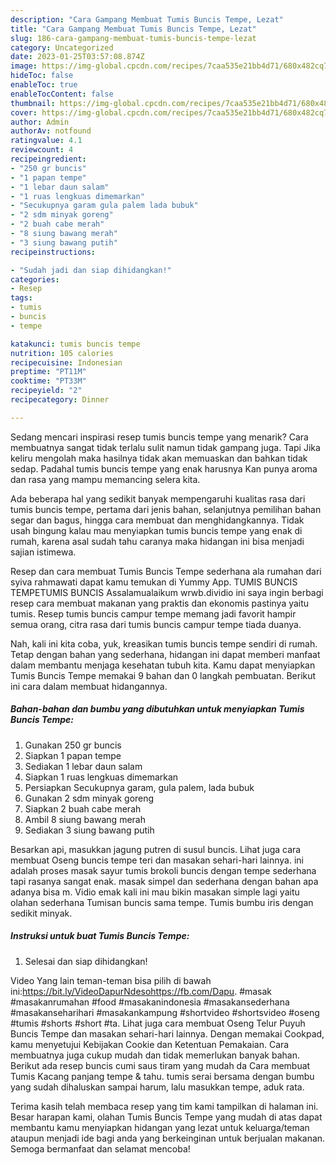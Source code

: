 ```yaml
---
description: "Cara Gampang Membuat Tumis Buncis Tempe, Lezat"
title: "Cara Gampang Membuat Tumis Buncis Tempe, Lezat"
slug: 186-cara-gampang-membuat-tumis-buncis-tempe-lezat
category: Uncategorized
date: 2023-01-25T03:57:08.874Z
image: https://img-global.cpcdn.com/recipes/7caa535e21bb4d71/680x482cq70/tumis-buncis-tempe-foto-resep-utama.jpg
hideToc: false
enableToc: true
enableTocContent: false
thumbnail: https://img-global.cpcdn.com/recipes/7caa535e21bb4d71/680x482cq70/tumis-buncis-tempe-foto-resep-utama.jpg
cover: https://img-global.cpcdn.com/recipes/7caa535e21bb4d71/680x482cq70/tumis-buncis-tempe-foto-resep-utama.jpg
author: Admin
authorAv: notfound
ratingvalue: 4.1
reviewcount: 4
recipeingredient:
- "250 gr buncis"
- "1 papan tempe"
- "1 lebar daun salam"
- "1 ruas lengkuas dimemarkan"
- "Secukupnya garam gula palem lada bubuk"
- "2 sdm minyak goreng"
- "2 buah cabe merah"
- "8 siung bawang merah"
- "3 siung bawang putih"
recipeinstructions:

- "Sudah jadi dan siap dihidangkan!"
categories:
- Resep
tags:
- tumis
- buncis
- tempe

katakunci: tumis buncis tempe 
nutrition: 105 calories
recipecuisine: Indonesian
preptime: "PT11M"
cooktime: "PT33M"
recipeyield: "2"
recipecategory: Dinner

---
```



Sedang mencari inspirasi resep tumis buncis tempe yang menarik? Cara membuatnya sangat tidak terlalu sulit namun tidak gampang juga. Tapi Jika keliru mengolah maka hasilnya tidak akan memuaskan dan bahkan tidak sedap. Padahal tumis buncis tempe yang enak harusnya Kan punya aroma dan rasa yang mampu memancing selera kita.


Ada beberapa hal yang sedikit banyak mempengaruhi kualitas rasa dari tumis buncis tempe, pertama dari jenis bahan, selanjutnya pemilihan bahan segar dan bagus, hingga cara membuat dan menghidangkannya. Tidak usah bingung kalau mau menyiapkan tumis buncis tempe yang enak di rumah, karena asal sudah tahu caranya maka hidangan ini bisa menjadi sajian istimewa.

Resep dan cara membuat Tumis Buncis Tempe sederhana ala rumahan dari syiva rahmawati dapat kamu temukan di Yummy App. TUMIS BUNCIS TEMPETUMIS BUNCIS Assalamualaikum wrwb.dividio ini saya ingin berbagi resep cara membuat makanan yang praktis dan ekonomis pastinya yaitu tumis. Resep tumis buncis campur tempe memang jadi favorit hampir semua orang, citra rasa dari tumis buncis campur tempe tiada duanya.


Nah, kali ini kita coba, yuk, kreasikan tumis buncis tempe sendiri di rumah. Tetap dengan bahan yang sederhana, hidangan ini dapat memberi manfaat dalam membantu menjaga kesehatan tubuh kita. Kamu dapat menyiapkan Tumis Buncis Tempe memakai 9 bahan dan 0 langkah pembuatan. Berikut ini cara dalam membuat hidangannya.

<!--inarticleads1-->

##### Bahan-bahan dan bumbu yang dibutuhkan untuk menyiapkan Tumis Buncis Tempe:

1. Gunakan 250 gr buncis
1. Siapkan 1 papan tempe
1. Sediakan 1 lebar daun salam
1. Siapkan 1 ruas lengkuas dimemarkan
1. Persiapkan Secukupnya garam, gula palem, lada bubuk
1. Gunakan 2 sdm minyak goreng
1. Siapkan 2 buah cabe merah
1. Ambil 8 siung bawang merah
1. Sediakan 3 siung bawang putih


Besarkan api, masukkan jagung putren di susul buncis. Lihat juga cara membuat Oseng buncis tempe teri dan masakan sehari-hari lainnya. ini adalah proses masak sayur tumis brokoli buncis dengan tempe sederhana tapi rasanya sangat enak. masak simpel dan sederhana dengan bahan apa adanya bisa m. Vidio emak kali ini mau bikin masakan simple lagi yaitu olahan sederhana Tumisan buncis sama tempe. Tumis bumbu iris dengan sedikit minyak. 

<!--inarticleads2-->

##### Instruksi untuk buat Tumis Buncis Tempe:


1. Selesai dan siap dihidangkan!

Video Yang lain teman-teman bisa pilih di bawah ini:https://bit.ly/VideoDapurNdesohttps://fb.com/Dapu. #masak #masakanrumahan #food #masakanindonesia #masakansederhana #masakanseharihari #masakankampung #shortvideo #shortsvideo #oseng #tumis #shorts #short #ta. Lihat juga cara membuat Oseng Telur Puyuh Buncis Tempe dan masakan sehari-hari lainnya. Dengan memakai Cookpad, kamu menyetujui Kebijakan Cookie dan Ketentuan Pemakaian. Cara membuatnya juga cukup mudah dan tidak memerlukan banyak bahan. Berikut ada resep buncis cumi saus tiram yang mudah da Cara membuat Tumis Kacang panjang tempe &amp; tahu. tumis serai bersama dengan bumbu yang sudah dihaluskan sampai harum, lalu masukkan tempe, aduk rata. 

Terima kasih telah membaca resep yang tim kami tampilkan di halaman ini. Besar harapan kami, olahan Tumis Buncis Tempe yang mudah di atas dapat membantu kamu menyiapkan hidangan yang lezat untuk keluarga/teman ataupun menjadi ide bagi anda yang berkeinginan untuk berjualan makanan. Semoga bermanfaat dan selamat mencoba!
